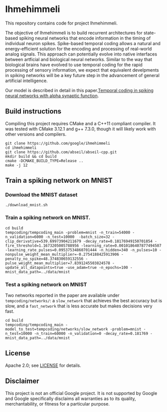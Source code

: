 # Ihmehimmeli

This repository contains code for project Ihmehimmeli.

The objective of Ihmehimmeli is to build recurrent architectures for
state-based spiking neural networks that encode information in the timing of
individual neuron spikes. Spike-based temporal coding allows a natural and
energy-efficient solution for the encoding and processing of real-world analog
signals. This approach can potentially evolve into native interfaces between
artficial and biological neural networks. Similar to the way that biological
brains have evolved to use temporal coding for the rapid processing of sensory
information, we expect that equivalent develpments in spiking networks will be
a key future step in the advancement of general artificial intelligence.

Our model is described in detail in this paper.[Temporal coding in spiking neural networks with alpha synaptic function](https://arxiv.org/abs/1907.13223).

## Build instructions

Compiling this project requires CMake and a C++11 compliant compiler.
It was tested with CMake 3.12.1 and g++ 7.3.0, though it will likely work with
other versions and compilers.

``` shell
git clone https://github.com/google/ihmehimmeli
cd ihmehimmeli
git clone https://github.com/abseil/abseil-cpp.git
mkdir build && cd build
cmake -DCMAKE_BUILD_TYPE=Release ..
make -j 12
```

## Train a spiking network on MNIST

### Download the MNIST dataset
``` shell
./download_mnist.sh
```

### Train a spiking network on MNIST.
``` shell
cd build
tempcoding/tempcoding_main -problem=mnist -n_train=54000 -n_validation=6000 -n_test=10000  -batch_size=32 -clip_derivative=539.69973904211679 -decay_rate=0.18176949150701854 -fire_threshold=1.1673205005788956 -learning_rate=0.0010186407877494507 -learning_rate_pulses=0.09537534860701444 -n_hidden=340 -n_pulses=10 -nonpulse_weight_mean_multiplier=-0.2754188425913906 -penalty_no_spike=48.374830659132556 -pulse_weight_mean_multiplier=7.8391245503824578 -update_all_datapoints=true -use_adam=true -n_epochs=100 -mnist_data_path=../data/mnist
```

### Test a spiking network on MNIST
Two networks reported in the paper are available under `tempcoding/networks/`:
a `slow_network` that achieves the best accuracy but is slow, and
a `fast_network` that is less accurate but makes decisions very fast.

``` shell
cd build
tempcoding/tempcoding_main -model_to_test=tempcoding/networks/slow_network -problem=mnist -n_test=10000 -n_train=60000 -n_validation=0 -decay_rate=0.181769 -mnist_data_path=../data/mnist
```

## License

Apache 2.0; see [LICENSE](LICENSE) for details.

## Disclaimer

This project is not an official Google project. It is not supported by Google
and Google specifically disclaims all warranties as to its quality,
merchantability, or fitness for a particular purpose.
